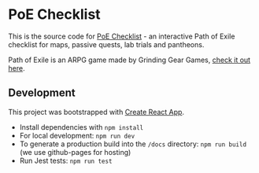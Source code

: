# PoE Checklist

This is the source code for [PoE Checklist](http://poechecklist.com/) - an interactive Path of Exile checklist for maps, passive quests, lab trials and pantheons.

Path of Exile is an ARPG game made by Grinding Gear Games, [check it out here](http://www.pathofexile.com/).


## Development
This project was bootstrapped with [Create React App](https://github.com/facebookincubator/create-react-app).

- Install dependencies with `npm install`
- For local development: `npm run dev`
- To generate a production build into the `/docs` directory: `npm run build` (we use github-pages for hosting)
- Run Jest tests: `npm run test`
